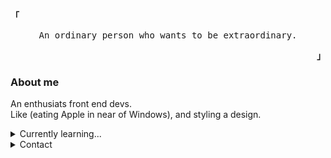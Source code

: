 <p align="left"><strong><samp>「</samp></strong></p><p align="center">
    <samp>
      An ordinary person who wants to be extraordinary.
    </samp>
    <br>
</p><p align="right"><strong><samp>」</samp></strong></p>
<h3>About me</h3>
<p>An enthusiats front end devs.<br> Like
    (eating Apple in near of Windows), and styling a design.</p>
<details>
    <summary>Currently learning...</summary>
    <br>
    <div align="left">
        <a href="https://graphql.org/">
            <img src="https://img.shields.io/badge/-GraphQL-E10098?style=for-the-badge&logo=graphql&logoColor=white" />
        </a>
        <a href="https://reactnative.dev/">
            <img src="https://img.shields.io/badge/react_native-%2320232a.svg?style=for-the-badge&logo=react&logoColor=%2361DAFB" />
        </a>
        <a href="https://dart.dev/">
            <img src="https://img.shields.io/badge/dart-%230175C2.svg?style=for-the-badge&logo=dart&logoColor=white" />
        </a>
        <a href="https://www.cypress.io/">
            <img src="https://img.shields.io/badge/-cypress-%23E5E5E5?style=for-the-badge&logo=cypress&logoColor=058a5e" />
        </a>
    </div>
</details>
<details>
    <summary>Contact</summary>
    <div align="left">
        <br>
        <a href="https://facebook.com/rizukyy27">
            <img src="https://img.shields.io/badge/Facebook-%231877F2.svg?style=for-the-badge&logo=Facebook&logoColor=white" />
        </a>
        <a href="mailto:mrizkyy027@gmail.com">
            <img src="https://img.shields.io/badge/Gmail-D14836?style=for-the-badge&logo=gmail&logoColor=white" />
        </a>
    </div>
</details>
